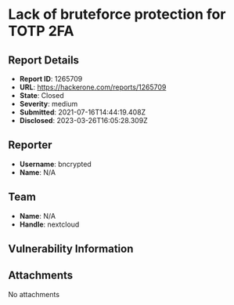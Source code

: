 # Lack of bruteforce protection for TOTP 2FA

## Report Details
- **Report ID**: 1265709
- **URL**: https://hackerone.com/reports/1265709
- **State**: Closed
- **Severity**: medium
- **Submitted**: 2021-07-16T14:44:19.408Z
- **Disclosed**: 2023-03-26T16:05:28.309Z

## Reporter
- **Username**: bncrypted
- **Name**: N/A

## Team
- **Name**: N/A
- **Handle**: nextcloud

## Vulnerability Information


## Attachments
No attachments
